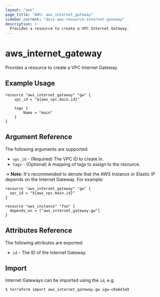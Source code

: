 ```yaml
---
layout: "aws"
page_title: "AWS: aws_internet_gateway"
sidebar_current: "docs-aws-resource-internet-gateway"
description: |-
  Provides a resource to create a VPC Internet Gateway.
---
```


# aws\_internet\_gateway

Provides a resource to create a VPC Internet Gateway.

## Example Usage

```
resource "aws_internet_gateway" "gw" {
    vpc_id = "${aws_vpc.main.id}"

    tags {
        Name = "main"
    }
}
```

## Argument Reference

The following arguments are supported:

* `vpc_id` - (Required) The VPC ID to create in.
* `tags` - (Optional) A mapping of tags to assign to the resource.

-> **Note:** It's recommended to denote that the AWS Instance or Elastic IP depends on the Internet Gateway. For example:  


    resource "aws_internet_gateway" "gw" {
      vpc_id = "${aws_vpc.main.id}"
    }

    resource "aws_instance" "foo" {  
      depends_on = ["aws_internet_gateway.gw"]  
    }


## Attributes Reference

The following attributes are exported:

* `id` - The ID of the Internet Gateway.


## Import

Internet Gateways can be imported using the `id`, e.g. 

```
$ terraform import aws_internet_gateway.gw igw-c0a643a9
```